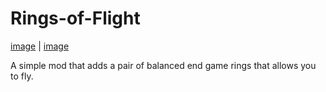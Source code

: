 # Rings-of-Flight
[image](https://cf.way2muchnoise.eu/versions/406054.svg) | [image](https://cf.way2muchnoise.eu/406054.svg)

A simple mod that adds a pair of balanced end game rings that allows you to fly.
